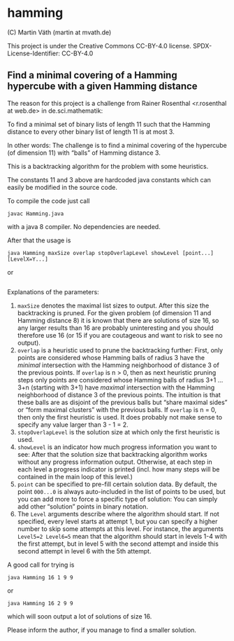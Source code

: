 # hamming

(C) Martin Väth (martin at mvath.de)

This project is under the Creative Commons CC-BY-4.0 license.
SPDX-License-Identifier: CC-BY-4.0

## Find a minimal covering of a Hamming hypercube with a given Hamming distance

The reason for this project is a challenge from
Rainer Rosenthal <r.rosenthal at web.de> in de.sci.mathematik:

To find a minimal set of binary lists of length 11 such that the Hamming
distance to every other binary list of length 11 is at most 3.

In other words: The challenge is to find a minimal covering of the hypercube
(of dimension 11) with “balls” of Hamming distance 3.

This is a backtracking algorithm for the problem with some heuristics.

The constants 11 and 3 above are hardcoded java constants which can easily be
modified in the source code.

To compile the code just call
```
javac Hamming.java
```
with a java 8 compiler. No dependencies are needed.

After that the usage is
```
java Hamming maxSize overlap stopOverlapLevel showLevel [point...] [LevelX=Y...]
```
or
```
```
Explanations of the parameters:

1. `maxSize` denotes the maximal list sizes to output. After this size the
    backtracking is pruned. For the given problem (of dimension 11 and
    Hamming distance 8) it is known that there are solutions of size 16,
    so any larger results than 16 are probably uninteresting and you should
    therefore use 16 (or 15 if you are coutageous and want to risk to see no
    output).
2. `overlap` is a heuristic used to prune the backtracking further:
   First, only points are considered whose Hamming balls of radius 3 have the
   *minimal* intersection with the Hamming neighborhood of distance 3 of the
   previous points. If `overlap` is n > 0, then as next heuristic pruning steps
   only points are considered whose Hamming balls of radius 3+1 ... 3+n
   (starting with 3+1) have *maximal* intersection with the Hamming
   neighborhood of distance 3 of the previous points. The intuition is that
   these balls are as disjoint of the previous balls but “share maximal sides”
   or “form maximal clusters” with the previous balls. If `overlap` is n = 0,
   then only the first heuristic is used. It does probably not make sense to
   specify any value larger than 3 - 1 = 2.
3. `stopOverlapLevel` is the solution size at which only the first heuristic
   is used.
4. `showLevel` is an indicator how much progress information you want to see:
   After that the solution size that backtracking algorithm works without any
   progress information output. Otherwise, at each step in each level a
   progress indicator is printed (incl. how many steps will be contained in
   the main loop of this level.)
5. `point` can be specified to pre-fill certain solution data. By default, the
   point `000...0` is always auto-included in the list of points to be used,
   but you can add more to force a specific type of solution:
   You can simply add other “solution” points in binary notation.
6. The `Level` arguments describe where the algorithm should start. If not
   specified, every level starts at attempt 1, but you can specify a higher
   number to skip some attempts at this level. For instance, the arguments
   `Level5=2 Level6=5` mean that the algorithm should start in levels 1-4
   with the first attempt, but in level 5 with the second attempt and inside
   this second attempt in level 6 with the 5th attempt.

A good call for trying is
```
java Hamming 16 1 9 9
```
or
```
java Hamming 16 2 9 9
```
which will soon output a lot of solutions of size 16.

Please inform the author, if you manage to find a smaller solution.

